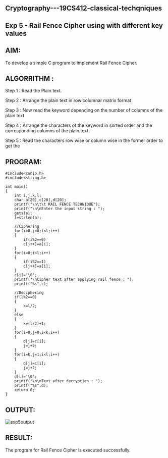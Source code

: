 ## Cryptography---19CS412-classical-techqniques

## Exp 5 - Rail Fence Cipher using with different key values

## AIM:

To develop a simple C program to implement Rail Fence Cipher.

## ALGORRITHM :

Step 1 : Read the Plain text.

Step 2 : Arrange the plain text in row columnar matrix format

Step 3 : Now read the keyword depending on the number of columns of the plain text

Step 4 : Arrange the characters of the keyword in sorted order and the corresponding columns of the plain text.

Step 5 : Read the characters row wise or column wise in the former order to get the

## PROGRAM:

```#include<stdio.h>
#include<conio.h>
#include<string.h>

int main()
{
    int i,j,k,l;
    char a[20],c[20],d[20];
    printf("\n\t\t RAIL FENCE TECHNIQUE");
    printf("\n\nEnter the input string : ");
    gets(a);
    l=strlen(a);
    
    //Ciphering
    for(i=0,j=0;i<l;i++)
    {
        if(i%2==0)
        c[j++]=a[i];
    }
    for(i=0;i<l;i++)
    {
        if(i%2==1)
        c[j++]=a[i];
    }
    c[j]='\0';
    printf("\nCipher text after applying rail fence : ");
    printf("%s",c);

    //Deciphering
    if(l%2==0)
    {
        k=l/2;
    }
    else
    {
        k=(l/2)+1;
    }
    for(i=0,j=0;i<k;i++)
    {
        d[j]=c[i];
        j=j+2;
    }
    for(i=k,j=1;i<l;i++)
    {
        d[j]=c[i];
        j=j+2;
    }
    d[l]='\0';
    printf("\n\nText after decryption : ");
    printf("%s",d);
    return 0;
}
```

## OUTPUT:

![exp5output](https://github.com/user-attachments/assets/3e50f772-354f-459f-8e6e-fe9a2878cc0c)

## RESULT:
The program for Rail Fence Cipher is executed successfully.
